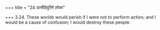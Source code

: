 +++
title = "24 उत्सीदेयुरिमे लोका"

+++
3.24. These worlds would perish if I were not to perform action; and I
would be a cause of confusion; I would destroy these people.
